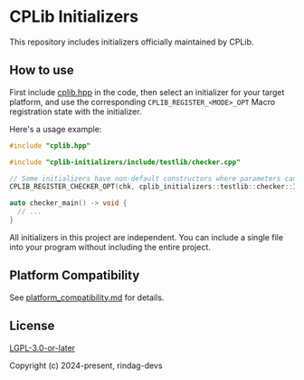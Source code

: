 # CPLib Initializers

This repository includes initializers officially maintained by CPLib.

## How to use

First include [cplib.hpp](https://github.com/rindag-devs/cplib) in the code, then select an initializer for your target platform, and use the corresponding `CPLIB_REGISTER_<MODE>_OPT` Macro registration state with the initializer.

Here's a usage example:

```cpp
#include "cplib.hpp"

#include "cplib-initializers/include/testlib/checker.cpp"

// Some initializers have non-default constructors where parameters can be passed to the constructor
CPLIB_REGISTER_CHECKER_OPT(chk, cplib_initializers::testlib::checker::Initializer(true));

auto checker_main() -> void {
  // ...
}
```

All initializers in this project are independent. You can include a single file into your program without including the entire project.

## Platform Compatibility

See [platform_compatibility.md](platform_compatibility.md) for details.

## License

[LGPL-3.0-or-later][license]

Copyright (c) 2024-present, rindag-devs

[license]: https://github.com/rindag-devs/cplib-initializers/blob/main/COPYING.LESSER
